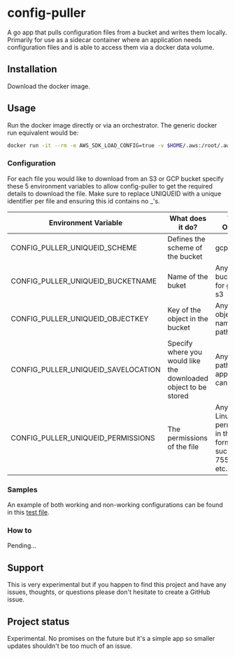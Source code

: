 # config-puller

A go app that pulls configuration files from a bucket and writes them locally. Primarily for use as a sidecar container where an application needs configuration files and is able to access them via a docker data volume.

## Installation

Download the docker image.

## Usage

Run the docker image directly or via an orchestrator. The generic docker run equivalent would be:

```bash
docker run -it --rm -e AWS_SDK_LOAD_CONFIG=true -v $HOME/.aws:/root/.aws -v $(pwd)/output/:/output/ --env-file <envfile> ghcr.io/marjamis/config-puller:latest
```

### Configuration

For each file you would like to download from an S3 or GCP bucket specify these 5 environment variables to allow config-puller to get the required details to download the file. Make sure to replace UNIQUEID with a unique identifier per file and ensuring this id contains no _'s.

Environment Variable | What does it do? | Valid Options
--- | --- | ---
CONFIG_PULLER_UNIQUEID_SCHEME | Defines the scheme of the bucket | gcp, s3
CONFIG_PULLER_UNIQUEID_BUCKETNAME | Name of the buket | Any valid bucketname for gcp or s3
CONFIG_PULLER_UNIQUEID_OBJECTKEY | Key of the object in the bucket | Any valid object key name and path
CONFIG_PULLER_UNIQUEID_SAVELOCATION | Specify where you would like the downloaded object to be stored | Any valid path the application can write to
CONFIG_PULLER_UNIQUEID_PERMISSIONS | The permissions of the file | Any valid Linux permissions in the octet format, such as 755, 600, etc.

### Samples

An example of both working and non-working configurations can be found in this [test file](./test/envfile.txt).

### How to

Pending...

## Support

This is very experimental but if you happen to find this project and have any issues, thoughts, or questions please don't hesitate to create a GitHub issue.

## Project status

Experimental. No promises on the future but it's a simple app so smaller updates shouldn't be too much of an issue.
